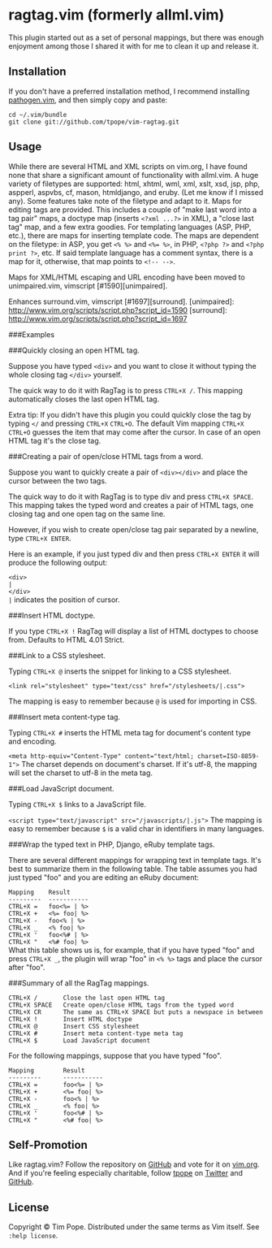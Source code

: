 # ragtag.vim (formerly allml.vim)

This plugin started out as a set of personal mappings, but there was enough enjoyment among those I shared it with for me to clean it up and release it.

## Installation

If you don't have a preferred installation method, I recommend
installing [pathogen.vim](https://github.com/tpope/vim-pathogen), and
then simply copy and paste:

    cd ~/.vim/bundle
    git clone git://github.com/tpope/vim-ragtag.git

## Usage
While there are several HTML and XML scripts on vim.org, I have found none that share a significant amount of functionality with allml.vim.
A huge variety of filetypes are supported:  html, xhtml, wml, xml, xslt, xsd, jsp, php, aspperl, aspvbs, cf, mason, htmldjango, and eruby.  (Let me know if I missed any).  Some features take note of the filetype and adapt to it.
Maps for editing tags are provided.  This includes a couple of "make last word into a tag pair" maps, a doctype map (inserts `<?xml ...?>` in XML), a "close last tag" map, and a few extra goodies.
For templating languages (ASP, PHP, etc.), there are maps for inserting template code.  The maps are dependent on the filetype: in ASP, you get `<% %>` and `<%= %>`, in PHP, `<?php ?>` and `<?php print ?>`, etc.  If said template language has a comment syntax, there is a map for it, otherwise, that map points to `<!-- -->`.

Maps for XML/HTML escaping and URL encoding have been moved to unimpaired.vim, vimscript [#1590][unimpaired].

Enhances surround.vim, vimscript [#1697][surround].
[unimpaired]: http://www.vim.org/scripts/script.php?script_id=1590
[surround]: http://www.vim.org/scripts/script.php?script_id=1697

###Examples

###Quickly closing an open HTML tag.

Suppose you have typed `<div>` and you want to close it without typing the whole closing tag `</div>` yourself.

The quick way to do it with RagTag is to press `CTRL+X /`. This mapping automatically closes the last open HTML tag.

Extra tip: If you didn't have this plugin you could quickly close the tag by typing `</` and pressing `CTRL+X` `CTRL+O`. The default Vim mapping `CTRL+X CTRL+O` guesses the item that may come after the cursor. In case of an open HTML tag it's the close tag.

###Creating a pair of open/close HTML tags from a word.

Suppose you want to quickly create a pair of `<div></div>` and place the cursor between the two tags.

The quick way to do it with RagTag is to type div and press `CTRL+X SPACE`. This mapping takes the typed word and creates a pair of HTML tags, one closing tag and one open tag on the same line.

However, if you wish to create open/close tag pair separated by a newline, type `CTRL+X ENTER`.

Here is an example, if you just typed div and then press `CTRL+X ENTER` it will produce the following output:

`<div>`   
`|`   
`</div>`   
`|` indicates the position of cursor.

###Insert HTML doctype.

If you type `CTRL+X !` RagTag will display a list of HTML doctypes to choose from. Defaults to HTML 4.01 Strict.

###Link to a CSS stylesheet.

Typing `CTRL+X @` inserts the snippet for linking to a CSS stylesheet.

`<link rel="stylesheet" type="text/css" href="/stylesheets/|.css">`

The mapping is easy to remember because `@` is used for importing in CSS.

###Insert meta content-type tag.

Typing `CTRL+X #` inserts the HTML meta tag for document's content type and encoding.

`<meta http-equiv="Content-Type" content="text/html; charset=ISO-8859-1">`
The charset depends on document's charset. If it's utf-8, the mapping will set the charset to utf-8 in the meta tag.

###Load JavaScript document.

Typing `CTRL+X $` links to a JavaScript file.

`<script type="text/javascript" src="/javascripts/|.js">`
The mapping is easy to remember because `$` is a valid char in identifiers in many languages.

###Wrap the typed text in PHP, Django, eRuby template tags.

There are several different mappings for wrapping text in template tags. It's best to summarize them in the following table. The table assumes you had just typed "foo" and you are editing an eRuby document:

`Mapping    Result`   
`---------  -----------`   
`CTRL+X =   foo<%= | %>`   
`CTRL+X +   <%= foo| %>`   
`CTRL+X -   foo<% | %>`   
`CTRL+X _   <% foo| %>`   
`CTRL+X '   foo<%# | %>`   
`CTRL+X "   <%# foo| %>`   
What this table shows us is, for example, that if you have typed "foo" and press `CTRL+X _`, the plugin will wrap "foo" in `<% %>` tags and place the cursor after "foo".

###Summary of all the RagTag mappings.

`CTRL+X /       Close the last open HTML tag`   
`CTRL+X SPACE   Create open/close HTML tags from the typed word`   
`CTRL+X CR      The same as CTRL+X SPACE but puts a newspace in between`   
`CTRL+X !       Insert HTML doctype`   
`CTRL+X @       Insert CSS stylesheet`   
`CTRL+X #       Insert meta content-type meta tag`   
`CTRL+X $       Load JavaScript document`   

For the following mappings, suppose that
you have typed "foo".

`Mapping        Result`   
`---------      -----------`   
`CTRL+X =       foo<%= | %>`   
`CTRL+X +       <%= foo| %>`   
`CTRL+X -       foo<% | %>`   
`CTRL+X _       <% foo| %>`   
`CTRL+X '       foo<%# | %>`   
`CTRL+X "       <%# foo| %>`   

## Self-Promotion

Like ragtag.vim?  Follow the repository on
[GitHub](https://github.com/tpope/vim-ragtag) and vote for it on
[vim.org](http://www.vim.org/scripts/script.php?script_id=1896).  And if
you're feeling especially charitable, follow [tpope](http://tpo.pe/) on
[Twitter](http://twitter.com/tpope) and
[GitHub](https://github.com/tpope).

## License

Copyright © Tim Pope.  Distributed under the same terms as Vim itself.
See `:help license`.
